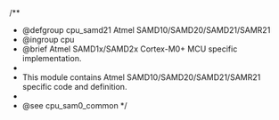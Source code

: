 /**
 * @defgroup        cpu_samd21 Atmel SAMD10/SAMD20/SAMD21/SAMR21
 * @ingroup         cpu
 * @brief           Atmel SAMD1x/SAMD2x Cortex-M0+ MCU specific implementation.
 *
 * This module contains Atmel SAMD10/SAMD20/SAMD21/SAMR21 specific code and definition.
 *
 * @see cpu_sam0_common
 */

